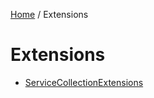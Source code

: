 [Home](/README.md) / Extensions

# Extensions
- [ServiceCollectionExtensions](/docs/extensions/ServiceCollectionExtensions.md)